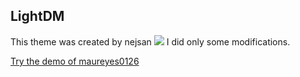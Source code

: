 ## LightDM

This theme was created by nejsan ![](https://github.com/nejsan/lightdm-webkit-theme-tendou) I did only some modifications.

[Try the demo of maureyes0126](https://maureyes0126.github.io/theme/)

